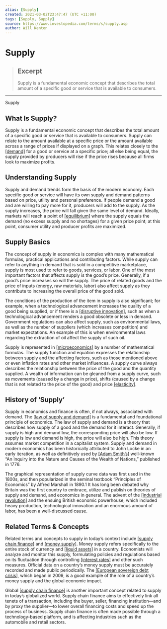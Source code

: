 ```yaml
---
alias: [Supply]
created: 2021-03-02T23:47:47 (UTC +11:00)
tags: [Supply, Supply]
source: https://www.investopedia.com/terms/s/supply.asp
author: Will Kenton
---
```


# Supply

> ## Excerpt
> Supply is a fundamental economic concept that describes the total amount of a specific good or service that is available to consumers.

---

Supply
## What Is Supply?

Supply is a fundamental economic concept that describes the total amount of a specific good or service that is available to consumers. Supply can relate to the amount available at a specific price or the amount available across a range of prices if displayed on a graph. This relates closely to the [[demand]](https://www.investopedia.com/terms/d/demand.asp) for a good or service at a specific price; all else being equal, the supply provided by producers will rise if the price rises because all firms look to maximize profits.

## Understanding Supply

Supply and demand trends form the basis of the modern economy. Each specific good or service will have its own supply and demand patterns based on price, utility and personal preference. If people demand a good and are willing to pay more for it, producers will add to the supply. As the supply increases, the price will fall given the same level of demand. Ideally, markets will reach a point of [[equilibrium]](https://www.investopedia.com/terms/e/equilibrium.asp) where the supply equals the demand (no excess supply and no shortages) for a given price point; at this point, consumer utility and producer profits are maximized.

## Supply Basics

The concept of supply in economics is complex with many mathematical formulas, practical applications and contributing factors. While supply can refer to anything in demand that is sold in a competitive marketplace, supply is most used to refer to goods, services, or labor. One of the most important factors that affects supply is the good’s price. Generally, if a good’s price increases so will the supply. The price of related goods and the price of inputs (energy, raw materials, labor) also affect supply as they contribute to increasing the overall price of the good sold.

The conditions of the production of the item in supply is also significant; for example, when a technological advancement increases the quality of a good being supplied, or if there is a [[disruptive innovation]](https://www.investopedia.com/terms/d/disruptive-innovation.asp), such as when a technological advancement renders a good obsolete or less in demand. Government regulations can also affect supply, such as environmental laws, as well as the number of suppliers (which increases competition) and market expectations. An example of this is when environmental laws regarding the extraction of oil affect the supply of such oil.

Supply is represented in [[microeconomics]](https://www.investopedia.com/terms/m/microeconomics.asp) by a number of mathematical formulas. The supply function and equation expresses the relationship between supply and the affecting factors, such as those mentioned above or even inflation rates and other market influences. A supply curve always describes the relationship between the price of the good and the quantity supplied. A wealth of information can be gleaned from a supply curve, such as movements (caused by a change in price), shifts (caused by a change that is not related to the price of the good) and price [[elasticity]](https://www.investopedia.com/terms/m/macroeconomics.asp). 

## History of ‘Supply’

Supply in economics and finance is often, if not always, associated with demand. The [[law of supply and demand]](https://www.investopedia.com/terms/l/law-of-supply-demand.asp) is a fundamental and foundational principle of economics. The law of supply and demand is a theory that describes how supply of a good and the demand for it interact. Generally, if supply is high and demand low, the corresponding price will also be low. If supply is low and demand is high, the price will also be high. This theory assumes market competition in a capitalist system. Supply and demand in modern economics has been historically attributed to John Locke in an early iteration, as well as definitively used by [[Adam Smith’s]](https://www.investopedia.com/updates/adam-smith-economics/) well-known “An Inquiry into the Nature and Causes of the Wealth of Nations,” published in 1776.

The graphical representation of supply curve data was first used in the 1800s, and then popularized in the seminal textbook “Principles of Economics” by Alfred Marshall in 1890.1 It has long been debated why Britain was the first country to embrace, utilize and publish on theories of supply and demand, and economics in general. The advent of the [[industrial revolution]](https://www.investopedia.com/terms/i/industrial-revolution.asp) and the ensuing British economic powerhouse, which included heavy production, technological innovation and an enormous amount of labor, has been a well-discussed cause.

## Related Terms & Concepts

Related terms and concepts to supply in today’s context include [[supply chain finance]](https://www.investopedia.com/terms/s/supply-chain-finance.asp) and [[money supply]](https://www.investopedia.com/terms/m/moneysupply.asp). Money supply refers specifically to the entire stock of currency and [[liquid assets]](https://www.investopedia.com/terms/l/liquidasset.asp) in a country. Economists will analyze and monitor this supply, formulating policies and regulations based on its fluctuation through controlling [[interest rates]](https://www.investopedia.com/terms/i/interestrate.asp) and other such measures. Official data on a country’s money supply must be accurately recorded and made public periodically. The [[European sovereign debt crisis]](https://www.investopedia.com/terms/e/european-sovereign-debt-crisis.asp), which began in 2009, is a good example of the role of a country’s money supply and the global economic impact.

Global [[supply chain finance]](https://www.investopedia.com/terms/s/supply-chain-finance.asp) is another important concept related to supply in today’s globalized world. Supply chain finance aims to effectively link all tenets of a transaction, including the buyer, seller, financing institution—and by proxy the supplier—to lower overall financing costs and speed up the process of business. Supply chain finance is often made possible through a technology-based platform, and is affecting industries such as the automobile and retail sectors.
